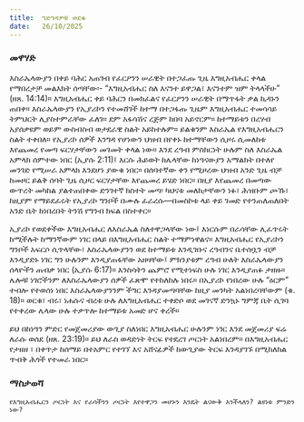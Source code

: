 ```yaml
---
title:  ግድግዳዎቹ ወደቁ
date:   26/10/2025
---
```


### መዋሃድ

እስራኤላውያን በቀይ ባሕር አጠገብ የፈርዖንን ሠራዊት በተጋፈጡ ጊዜ እግዚአብሔር ቀላል የማበረታቻ መልእክት ሰጣቸው፡- “እግዚአብሔር ስለ እናንተ ይዋጋል፣ እናንተም ዝም ትላላችሁ” (ዘጸ. 14:14)። እግዚአብሔር ቀይ ባሕርን በመክፈልና የፈርዖንን ሠራዊት በማጥፋት ቃል ኪዳኑን ጠበቀ። እስራኤላውያን የኢያሪኮን የተመሸገች ከተማ በተጋፋጡ ጊዜም እግዚአብሔር ተመሳሳይ ትምህርት ሊያስተምራቸው ፈለገ። ደም አፋሳሽና ረጅም ከበባ አይኖርም። ከተማይቱን በረሃብ አያሰቃዩም ወይም ውስብስብ ወታደራዊ ስልት አይከተሉም። ይልቁንም እስራኤል የእግዚአብሔርን ስልት ተቀበለ። የኢያሪኮ ሰዎች እንግዳ የሆነውን ህዝብ በየቀኑ ከተማቸውን ሲዞሩ ሲመለከቱ እየጨመረ የመጣ ፍርሃታቸውን መገመት ቀላል ነው። እንደ ረዓብ ምስክርነት ሁሉም ስለ እስራኤል አምላክ ሰምተው ነበር (ኢያሱ 2:11)፤ እርሱ ሕይወት ከሌላቸው ከነዓናውያን አማልክት በተለየ መንገድ የሚሠራ አምላክ እንደሆነ ያውቁ ነበር። በሰባተኛው ቀን የሚዞረው ህዝብ አንድ ጊዜ ብቻ ከመዞር ይልቅ ሰባት ጊዜ ሲዞር ፍርሃታቸው እየጨመረ ይሄድ ነበር። በዚያ እየጨመረ በመጣው ውጥረት መካከል ያልተጠበቀው ድንገተኛ ክስተት መጣ፡ ካህናቱ መለከታቸውን ነፉ፣ ሕዝቡም ጮኹ፣ ከዚያም የማይደፈሩት የኢያሪኮ ግንቦች በሙሉ ፈራረሱ—በመስኮቱ ላይ ቀይ ገመድ የተንጠለጠለበት አንድ ቤት ከነበረበት ትንሽ የግንብ ክፍል በስተቀር።

ኢያሪኮ የወደቀችው እግዚአብሔር ለእስራኤል ስለተዋጋላቸው ነው፤ እነርሱም በራሳቸው ሊፈጥሩት ከሚችሉት ከማንኛውም ነገር በላይ በእግዚአብሔር ስልት ተማምነዋልና። እግዚአብሔር የኢያሪኮን ግንቦች አፍርሶ ሲጥላቸው፣ እስራኤላውያንን ወደ ከተማይቱ እንዲገቡና ረዓብንና ቤተሰቧን ብቻ እንዲያድኑ ነገር ግን ሁሉንም እንዲያጠፋቸው አዘዛቸው፤ ምክንያቱም ረዓብ ሁለት እስራኤላውያን ሰላዮችን ጠብቃ ነበር (ኢያሱ 6:17)። እንስሳትን ጨምሮ የሚተነፍስ ሁሉ ነገር እንዲያጠፉ ታዘዙ። ሌሎቹ ነገሮችንም ለእስራኤላውያን ሰዎች ፈጽሞ የተከለከሉ ነበሩ። በኢያሪኮ የነበረው ሁሉ “ዕርም” ተብሎ የተወሰነ ነበር እስራኤላውያንንም ችግር እንዳያመጣባቸው ከዚያ መንካት አልነበረባቸውም (ቁ. 18)። ወርቁ፣ ብሩ፣ ነሐሱና ብረቱ ሁሉ ለእግዚአብሔር ተቀድሶ ወደ መገናኛ ድንኳኑ ግምጃ ቤት ሲገባ የተቀረው ሌላው ሁሉ ተቃጥሎ ከተማይቱ አመድ ሆና ቀረች።

ይህ በከነዓን ምድር የመጀመሪያው ውጊያ ስለነበር እግዚአብሔር ሁሉንም ነገር እንደ መጀመሪያ ፍሬ ለራሱ ወሰደ (ዘጸ. 23:19)። ይህ ለራስ ወዳድነት ትርፍ የተደረገ ጦርነት አልነበረም። በእግዚአብሔር የታዘዘ ፣ በቀጥታ ከሰማይ በተአምር የተገኘ እና አሸናፊዎች ከውጊያው ትርፍ እንዳያገኙ በሚከለክል ጥብቅ ሕጎች የተመራ ነበር።

### ማስታወሻ
`የእግዚአብሔርን ጦርነት እና የራሳችንን ጦርነት እየተዋጋን መሆኑን እንዴት ልናውቅ እንችላለን? ልዩነቱ ምንድን ነው?`